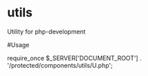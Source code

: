 # utils
Utility for php-development

#Usage

require_once $_SERVER['DOCUMENT_ROOT'] . '/protected/components/utils/U.php';

